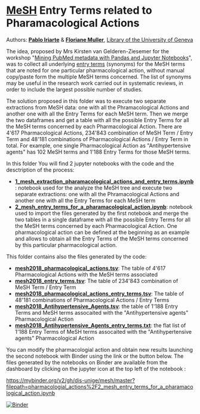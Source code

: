 # [MeSH](https://www.nlm.nih.gov/mesh/meshhome.html) Entry Terms related to Pharamacological Actions

Authors: **[Pablo Iriarte](mailto:pablo.iriarte@unige.ch)** & **[Floriane Muller](mailto:floriane.muller@unige.ch)**, [Library of the University of Geneva](https://www.unige.ch/biblio/)

The idea, proposed by Mrs Kirsten van Gelderen-Ziesemer for the workshop "[Mining PubMed metadata with Pandas and Jupyter Notebooks](https://www.conftool.com/eahil2019/index.php?page=browseSessions&downloads=show&form_session=39&mode=table&presentations=show)", was to collect all underlying [entry terms](https://www.nlm.nih.gov/mesh/intro_entry.html) (synonyms) for the MeSH terms that are noted for one particular pharmacological action, without manual copy/paste form the multiple MeSH terms concerned. The list of synonyms may be useful in the research work carried out in systematic reviews, in order to include the largest possible number of studies.

The solution proposed in this folder was to execute two separate extractions from MeSH data: one with all the Phramacological Actions and another one with all the Entry Terms for each MeSH term. Then we merge the two dataframes and get a table with all the possible Entry Terms for all the MeSH terms concerned by each Pharmacological Action. There are 4'617 Pharmacological Actions, 234'843 combination of MeSH Term / Entry Term and 48'181 combinations of Pharmacological Actions / Entry Term in total. For example, one single Pharmacological Action as "Antihypertensive agents" has 102 MeSH terms and 1'188 Entry Terms for those MeSH terms.

In this folder You will find 2 jupyter notebooks with the code and the desctription of the process:

* **[1_mesh_extraction_pharamacological_actions_and_entry_terms.ipynb](1_mesh_extraction_pharamacological_actions_and_entry_terms.ipynb)**: notebook used for the analyze the MeSH tree and execute two separate extractions: one with all the Phramacological Actions and another one with all the Entry Terms for each MeSH term
* **[2_mesh_entry_terms_for_a_pharamacological_action.ipynb](2_mesh_entry_terms_for_a_pharamacological_action.ipynb)**: notebook used to import the files generated by the first notebook and merge the two tables in a single dataframe with all the possible Entry Terms for all the MeSH terms concerned by each Pharmacological Action. One pharmacological action can be defined at the beginning as an example and allows to obtain all the Entry Terms of the MeSH terms concerned by this particular pharmacological action.

This folder contains also the files generated by the code:

* **[mesh2018_pharmacological_actions.tsv](mesh2018_pharmacological_actions.tsv)**: The table of 4'617 Pharmacological Actions with the MeSH terms associated
* **[mesh2018_entry_terms.tsv](mesh2018_entry_terms.tsv)**: The table of 234'843 combination of MeSH Term / Entry Term
* **[mesh2018_pharmacological_actions_entry_terms.tsv](mesh2018_pharmacological_actions_entry_terms.tsv)**: The table of 48'181 combinations of Pharmacological Actions / Entry Terms
* **[mesh2018_Antihypertensive_Agents.tsv](mesh2018_Antihypertensive_Agents.tsv)**: the table of 1'188 Entry Terms and MeSH terms assocaited with the "Antihypertensive agents" Pharmacological Action
* **[mesh2018_Antihypertensive_Agents_entry_terms.txt](mesh2018_Antihypertensive_Agents_entry_terms.txt)**: the flat list of 1'188 Entry Terms of MeSH terms assocaited with the "Antihypertensive agents" Pharmacological Action

You can modify the pharmacologial action and obtain new results launching the second notebook with Binder using the link or the button below. The files generated by the notebooks on Binder are available from the dashboard by clicking on the jupyter icon at the top left of the notebook :

https://mybinder.org/v2/gh/dis-unige/mesh/master?filepath=pharmacologial_actions%2F2_mesh_entry_terms_for_a_pharamacological_action.ipynb

[![Binder](https://mybinder.org/badge_logo.svg)](https://mybinder.org/v2/gh/dis-unige/mesh/master?filepath=pharmacologial_actions%2F2_mesh_entry_terms_for_a_pharamacological_action.ipynb)

 

 